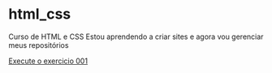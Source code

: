 # html_css
 Curso de HTML e CSS
 Estou aprendendo a criar sites e agora vou gerenciar meus repositórios


<a href="https://halkw1.github.io/html_css/exercicios/ex001/">Execute o exercicio 001</a>
